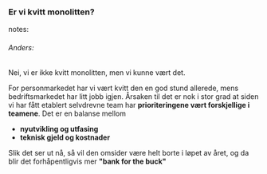 <style>
    html.monolitten body {
        background:url("img/Familiebanken.jpg");
        background-position:center;
        background-size: 100%;
    }
    html.monolitten h3 {
        background-color: rgba(255,255,255,0.8);
        color: #002776;
    }
</style>

### Er vi kvitt monolitten?


notes:
###### Anders:
Nei, vi er ikke kvitt monolitten, men vi kunne vært det.

For personmarkedet har vi vært kvitt den en god stund allerede, mens bedriftsmarkedet har litt jobb igjen. Årsaken til det er nok i stor grad at siden vi har fått etablert selvdrevne team har **prioriteringene vært forskjellige i teamene**. Det er en balanse mellom 
* **nyutvikling og utfasing**
* **teknisk gjeld og kostnader**

Slik det ser ut nå, så vil den omsider være helt borte i løpet av året, og da blir det forhåpentligvis mer **"bank for the buck"**
